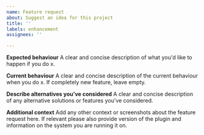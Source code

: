 ```yaml
---
name: Feature request
about: Suggest an idea for this project
title: ''
labels: enhancement
assignees: ''

---
```


**Expected behaviour**
A clear and concise description of what you'd like to happen if you do x.

**Current behaviour**
A clear and concise description of the current behaviour when you do x.
If completely new feature, leave empty.

**Describe alternatives you've considered**
A clear and concise description of any alternative solutions or features you've
considered.

**Additional context**
Add any other context or screenshots about the feature request here.
If relevant please also provide version of the plugin and information
on the system you are running it on.
